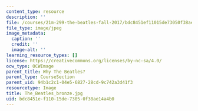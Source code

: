 ```yaml
---
content_type: resource
description: ''
file: /courses/21m-299-the-beatles-fall-2017/bdc8451ef11015de73050f38ae14a4b0_The_Beatles_bronze.jpg
file_type: image/jpeg
image_metadata:
  caption: ''
  credit: ''
  image-alt: ''
learning_resource_types: []
license: https://creativecommons.org/licenses/by-nc-sa/4.0/
ocw_type: OCWImage
parent_title: Why The Beatles?
parent_type: CourseSection
parent_uid: 94b1c2c1-04e5-6827-28cd-9c742a3d41f3
resourcetype: Image
title: The_Beatles_bronze.jpg
uid: bdc8451e-f110-15de-7305-0f38ae14a4b0
---
```

